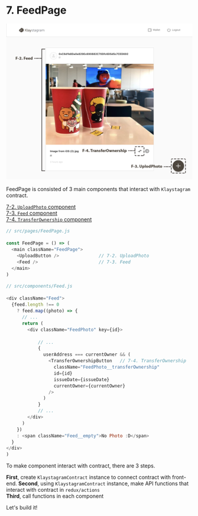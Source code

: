 # 7. FeedPage

![FeedPage](../images/klaystagram-feedpage.png)

FeedPage is consisted of 3 main components that interact with `Klaystagram` contract.

[7-2. `UploadPhoto` component](7-2.-uploadphoto-component.md)  
[7-3. `Feed` component](7-3.-feed-component.md)  
[7-4. `TransferOwnership` component](7-4.-transferownership-component.md)

```javascript
// src/pages/FeedPage.js

const FeedPage = () => (
  <main className="FeedPage">
    <UploadButton />               // 7-2. UploadPhoto
    <Feed />                       // 7-3. Feed
  </main>
)
```

```javascript
// src/components/Feed.js

<div className="Feed">
  {feed.length !== 0
    ? feed.map((photo) => {
      // ...
      return (
        <div className="FeedPhoto" key={id}>

            // ...
            {
              userAddress === currentOwner && (
                <TransferOwnershipButton   // 7-4. TransferOwnership
                  className="FeedPhoto__transferOwnership"
                  id={id}
                  issueDate={issueDate}
                  currentOwner={currentOwner}
                />
              )
            }
            // ...
        </div>
      )
    })
    : <span className="Feed__empty">No Photo :D</span>
  }
</div>
)
```

To make component interact with contract, there are 3 steps.

**First**, create `KlaystagramContract` instance to connect contract with front-end. **Second**, using `KlaystagramContract` instance, make API functions that interact with contract in `redux/actions`  
**Third**, call functions in each component

Let's build it!

